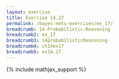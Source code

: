 ```yaml
---
layout: exercise
title: Exercise 14.17
permalink: /bayes-nets-exercises/ex_17/
breadcrumb: 14-Probabilistic-Reasoning
breadcrumb2: ex_17
breadcrumb3: 14probabilisticReasoning
breadcrumb4: ch14ex17
breadcrumb5: ex14.17
---
```


{% include mathjax_support %}

